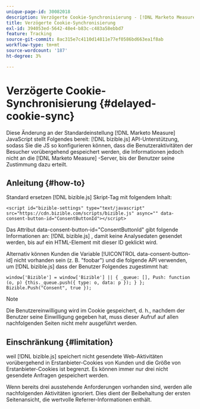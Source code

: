 ```yaml
---
unique-page-id: 30082018
description: Verzögerte Cookie-Synchronisierung - [!DNL Marketo Measure] - Produktdokumentation
title: Verzögerte Cookie-Synchronisierung
exl-id: 394053ed-5642-48e4-b83c-c483a58ebbd7
feature: Tracking
source-git-commit: 8ac315e7c4110d14811e77ef0586bd663ea1f8ab
workflow-type: tm+mt
source-wordcount: '187'
ht-degree: 3%

---
```


# Verzögerte Cookie-Synchronisierung {#delayed-cookie-sync}

Diese Änderung an der Standardeinstellung [!DNL Marketo Measure] JavaScript stellt Folgendes bereit: [!DNL bizible.js] API-Unterstützung, sodass Sie die JS so konfigurieren können, dass die Benutzeraktivitäten der Besucher vorübergehend gespeichert werden, die Informationen jedoch nicht an die [!DNL Marketo Measure] -Server, bis der Benutzer seine Zustimmung dazu erteilt.

## Anleitung {#how-to}

Standard ersetzen [!DNL bizible.js] Skript-Tag mit folgendem Inhalt:

`<script id="bizible-settings" type="text/javascript" src="https://cdn.bizible.com/scripts/bizible.js" async="" data-consent-button-id="ConsentButtonId"></script>`

Das Attribut data-consent-button-id=&quot;ConsentButtonId&quot; gibt folgende Informationen an: [!DNL bizible.js] , damit keine Analysedaten gesendet werden, bis auf ein HTML-Element mit dieser ID geklickt wird.

Alternativ können Kunden die Variable [!UICONTROL data-consent-button-id] nicht vorhanden sein (z. B. &quot;foobar&quot;) und die folgende API verwenden, um [!DNL bizible.js] dass der Benutzer Folgendes zugestimmt hat:

`window['Bizible'] = window['Bizible'] || { _queue: [], Push: function (o, p) {this._queue.push({ type: o, data: p }); } };`
`Bizible.Push("Consent", true });`

>[!NOTE]
>
>Die Benutzereinwilligung wird im Cookie gespeichert, d. h., nachdem der Benutzer seine Einwilligung gegeben hat, muss dieser Aufruf auf allen nachfolgenden Seiten nicht mehr ausgeführt werden.

## Einschränkung {#limitation}

weil [!DNL bizible.js] speichert nicht gesendete Web-Aktivitäten vorübergehend in Erstanbieter-Cookies von Kunden und die Größe von Erstanbieter-Cookies ist begrenzt. Es können immer nur drei nicht gesendete Anfragen gespeichert werden.

Wenn bereits drei ausstehende Anforderungen vorhanden sind, werden alle nachfolgenden Aktivitäten ignoriert. Dies dient der Beibehaltung der ersten Seitenansicht, die wertvolle Referrer-Informationen enthält.
